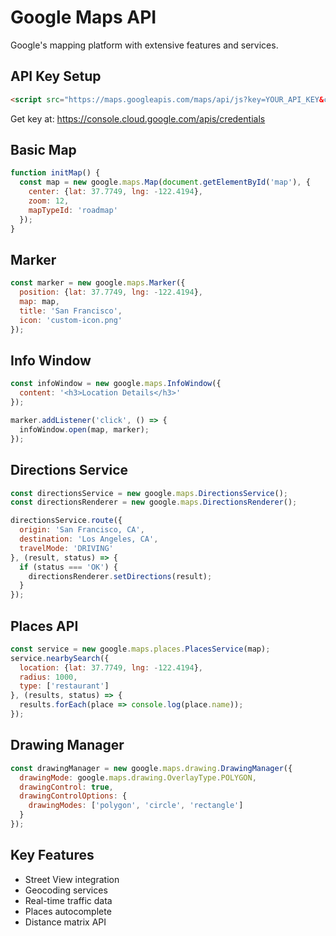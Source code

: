 # Google Maps API

Google's mapping platform with extensive features and services.

## API Key Setup
```html
<script src="https://maps.googleapis.com/maps/api/js?key=YOUR_API_KEY&callback=initMap"></script>
```
Get key at: https://console.cloud.google.com/apis/credentials

## Basic Map
```javascript
function initMap() {
  const map = new google.maps.Map(document.getElementById('map'), {
    center: {lat: 37.7749, lng: -122.4194},
    zoom: 12,
    mapTypeId: 'roadmap'
  });
}
```

## Marker
```javascript
const marker = new google.maps.Marker({
  position: {lat: 37.7749, lng: -122.4194},
  map: map,
  title: 'San Francisco',
  icon: 'custom-icon.png'
});
```

## Info Window
```javascript
const infoWindow = new google.maps.InfoWindow({
  content: '<h3>Location Details</h3>'
});

marker.addListener('click', () => {
  infoWindow.open(map, marker);
});
```

## Directions Service
```javascript
const directionsService = new google.maps.DirectionsService();
const directionsRenderer = new google.maps.DirectionsRenderer();

directionsService.route({
  origin: 'San Francisco, CA',
  destination: 'Los Angeles, CA',
  travelMode: 'DRIVING'
}, (result, status) => {
  if (status === 'OK') {
    directionsRenderer.setDirections(result);
  }
});
```

## Places API
```javascript
const service = new google.maps.places.PlacesService(map);
service.nearbySearch({
  location: {lat: 37.7749, lng: -122.4194},
  radius: 1000,
  type: ['restaurant']
}, (results, status) => {
  results.forEach(place => console.log(place.name));
});
```

## Drawing Manager
```javascript
const drawingManager = new google.maps.drawing.DrawingManager({
  drawingMode: google.maps.drawing.OverlayType.POLYGON,
  drawingControl: true,
  drawingControlOptions: {
    drawingModes: ['polygon', 'circle', 'rectangle']
  }
});
```

## Key Features
- Street View integration
- Geocoding services
- Real-time traffic data
- Places autocomplete
- Distance matrix API